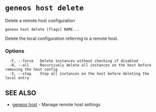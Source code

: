 # `geneos host delete`

Delete a remote host configuration

```text
geneos host delete [flags] NAME...
```

Delete the local configuration referring to a remote host.

### Options

```text
  -F, --force   Delete instances without checking if disabled
  -R, --all     Recursively delete all instances on the host before removing the host config
  -S, --stop    Stop all instances on the host before deleting the local entry
```

## SEE ALSO

* [geneos host](geneos_host.md)	 - Manage remote host settings
